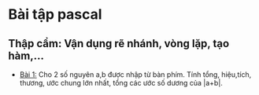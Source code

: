 # Bài tập pascal

## Thập cẩm: Vận dụng rẽ nhánh, vòng lặp, tạo hàm,...

- [Bài 1:](https://github.com/yeuxacucodon/bai-tap-pascal/blob/main/Th%E1%BA%ADp%20c%E1%BA%A9m/1.pas) Cho 2 số nguyên a,b được nhập từ bàn phím. Tính tổng, hiệu,tích, thương, ước chung lớn nhất, tổng các ước số dương của |a+b|.
